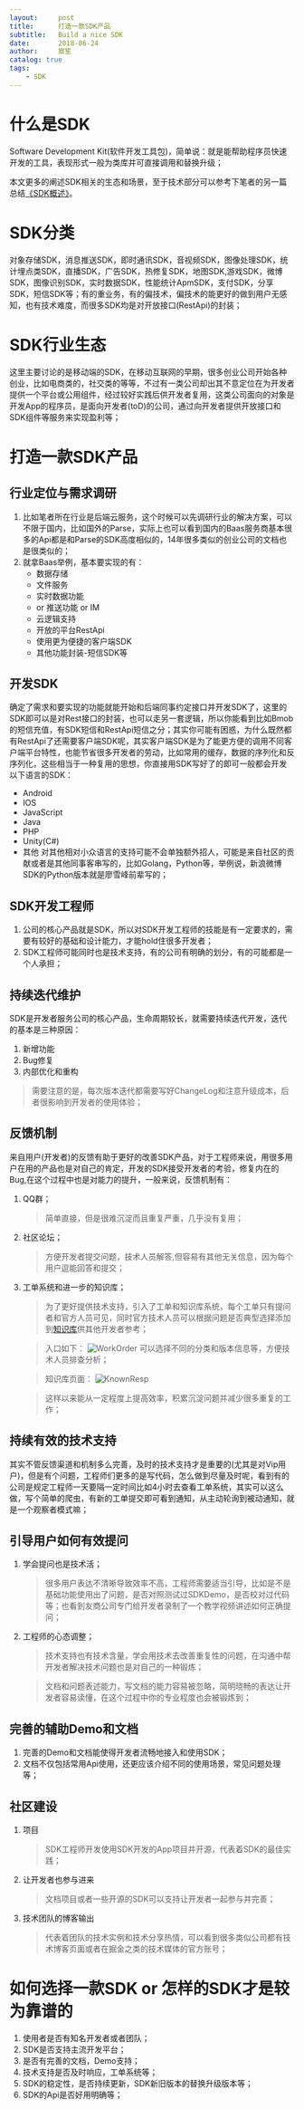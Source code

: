 ```yaml
---
layout:     post
title:      打造一款SDK产品
subtitle:   Build a nice SDK
date:       2018-06-24
author:     宸笙
catalog: true
tags:
    - SDK
---
```



# 什么是SDK
    
Software Development Kit(软件开发工具包)，简单说：就是能帮助程序员快速开发的工具，表现形式一般为类库并可直接调用和替换升级；

本文更多的阐述SDK相关的生态和场景，至于技术部分可以参考下笔者的另一篇总结[《SDK概述》](http://note.youdao.com/noteshare?id=f76733cff43aeaf2e393872a0b94fb73)。

# SDK分类

对象存储SDK，消息推送SDK，即时通讯SDK，音视频SDK，图像处理SDK，统计埋点类SDK，直播SDK，广告SDK，热修复SDK，地图SDK,游戏SDK，微博SDK，图像识别SDK，实时数据SDK，性能统计ApmSDK，支付SDK，分享SDK，短信SDK等；有的重业务，有的偏技术，偏技术的能更好的做到用户无感知，也有技术难度，而很多SDK均是对开放接口(RestApi)的封装；

# SDK行业生态

这里主要讨论的是移动端的SDK，在移动互联网的早期，很多创业公司开始各种创业，比如电商类的，社交类的等等，不过有一类公司却出其不意定位在为开发者提供一个平台或公用组件，经过较好实践后供开发者复用，这类公司面向的对象是开发App的程序员，是面向开发者(toD)的公司，通过向开发者提供开放接口和SDK组件等服务来实现盈利等；


# 打造一款SDK产品

## 行业定位与需求调研

1. 比如笔者所在行业是后端云服务，这个时候可以先调研行业的解决方案，可以不限于国内，比如国外的Parse，实际上也可以看到国内的Baas服务商基本很多的Api都是和Parse的SDK高度相似的，14年很多类似的创业公司的文档也是很类似的；
2. 就拿Baas举例，基本要实现的有：
    - 数据存储
    - 文件服务
    - 实时数据功能
    - or 推送功能 or IM
    - 云逻辑支持
    - 开放的平台RestApi
    - 使用更为便捷的客户端SDK
    - 其他功能封装-短信SDK等

## 开发SDK

确定了需求和要实现的功能就能开始和后端同事约定接口并开发SDK了，这里的SDK即可以是对Rest接口的封装，也可以走另一套逻辑，所以你能看到比如Bmob的短信充值，有SDK短信和RestApi短信之分；其实你可能有困惑，为什么既然都有RestApi了还需要客户端SDK呢，其实客户端SDK是为了能更方便的调用不同客户端平台特性，也能节省很多开发者的劳动，比如常用的缓存，数据的序列化和反序列化，这些相当于一种复用的思想，你直接用SDK写好了的即可一般都会开发以下语言的SDK：
- Android
- IOS
- JavaScript
- Java
- PHP
- Unity(C#)
- 其他
    对其他相对小众语言的支持可能不会单独额外招人，可能是来自社区的贡献或者是其他同事客串写的，比如Golang，Python等，举例说，新浪微博SDK的Python版本就是廖雪峰前辈写的；
    
## SDK开发工程师

1. 公司的核心产品就是SDK，所以对SDK开发工程师的技能是有一定要求的，需要有较好的基础和设计能力，才能hold住很多开发者；
2. SDK工程师可能同时也是技术支持，有的公司有明确的划分，有的可能都是一个人承担；

## 持续迭代维护

SDK是开发者服务公司的核心产品，生命周期较长，就需要持续迭代开发，迭代的基本是三种原因：

1. 新增功能
2. Bug修复
3. 内部优化和重构

> 需要注意的是，每次版本迭代都需要写好ChangeLog和注意升级成本，后者很影响到开发者的使用体验；

## 反馈机制

来自用户(开发者)的反馈有助于更好的改善SDK产品，对于工程师来说，用很多用户在用的产品也是对自己的肯定，开发的SDK接受开发者的考验，修复内在的Bug,在这个过程中也是对能力的提升，一般来说，反馈机制有：

1. QQ群；
    > 简单直接，但是很难沉淀而且重复严重，几乎没有复用；
2. 社区论坛；
    > 方便开发者提交问题，技术人员解答,但容易有其他无关信息，因为每个用户逗能回答和提交；
3. 工单系统和进一步的知识库；
    > 为了更好提供技术支持，引入了工单和知识库系统，每个工单只有提问者和官方人员可见，同时官方技术人员可以根据问题是否典型选择添加到[知识库](https://www.bmob.cn/repository/index/)供其他开发者参考；
    
    > 入口如下：
    ![WorkOrder](http://bmob-cdn-20286.b0.upaiyun.com/2018/06/30/66c877a34042380d807968e4b85d5062.png)
    可以选择不同的分类和版本信息等，方便技术人员排查分析；

    > 知识库页面：
    ![KnownResp](http://bmob-cdn-20286.b0.upaiyun.com/2018/06/30/86e6bfd2406528b08071f5046e781357.png)

    > 这样以来能从一定程度上提高效率，积累沉淀问题并减少很多重复的工作；
    
## 持续有效的技术支持

其实不管反馈渠道和机制多么完善，及时的技术支持才是重要的(尤其是对Vip用户)，但是有个问题，工程师们更多的是写代码，怎么做到尽量及时呢，看到有的公司是规定工程师一天要隔一定时间比如4小时去查看工单系统，其实可以这么做，写个简单的爬虫，有新的工单提交即可看到通知，从主动轮询到被动通知，就是一个观察者模式嘛；

## 引导用户如何有效提问

1. 学会提问也是技术活；
    > 很多用户表达不清晰导致效率不高，工程师需要适当引导，比如是不是基础功能使用出了问题，是否对照测试过SDKDemo，是否校对过代码等；也看到友商公司专门给开发者录制了一个教学视频讲述如何正确提问；
2. 工程师的心态调整；
    > 技术支持也有技术含量，学会用技术去改善重复性的问题，在沟通中帮开发者解决技术问题也是对自己的一种锻炼；
    
    > 文档和问题表述能力，写文档的能力容易被忽略，简明晓畅的表达让开发者容易读懂，在这个过程中你的专业程度也会被锻炼到；
    

## 完善的辅助Demo和文档

1. 完善的Demo和文档能使得开发者流畅地接入和使用SDK；
2. 文档不仅包括常用Api使用，还更应该介绍不同的使用场景，常见问题处理等；

## 社区建设

1. 项目
    > SDK工程师开发使用SDK开发的App项目并开源，代表着SDK的最佳实践；
2. 让开发者也参与进来
    > 文档项目或者一些开源的SDK可以支持让开发者一起参与并完善；
3. 技术团队的博客输出
    > 代表着团队的技术实例和技术分享热情，可以看到很多类似公司都有技术博客页面或者在掘金之类的技术媒体的官方账号；
    
# 如何选择一款SDK or 怎样的SDK才是较为靠谱的

1. 使用者是否有知名开发者或者团队；
2. SDK是否支持主流开发平台；
3. 是否有完善的文档，Demo支持；
4. 技术支持是否及时响应，工单系统等；
5. SDK的稳定性，是否持续更新，SDK新旧版本的替换升级版本等；
6. SDK的Api是否好用明确等；

    
    
